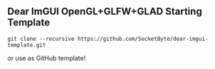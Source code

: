 ## Dear ImGUI OpenGL+GLFW+GLAD Starting Template
```
git clone --recursive https://github.com/SocketByte/dear-imgui-template.git
```
or use as GitHub template!